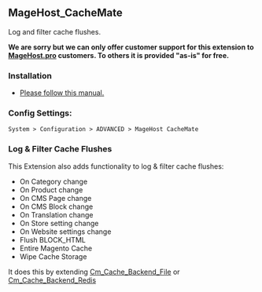 ## MageHost_CacheMate
Log and filter cache flushes.

**We are sorry but we can only offer customer support for this extension to [MageHost.pro](https://magehost.pro) customers. To others it is provided "as-is" for free.**

### Installation

* [Please follow this manual.](https://github.com/magehost/magehost_cachemate/blob/master/INSTALL.md)

### Config Settings:

`System > Configuration > ADVANCED > MageHost CacheMate`

### Log & Filter Cache Flushes
This Extension also adds functionality to log & filter cache flushes:

* On Category change
* On Product change
* On CMS Page change
* On CMS Block change
* On Translation change
* On Store setting change
* On Website settings change
* Flush BLOCK_HTML
* Entire Magento Cache
* Wipe Cache Storage

It does this by extending [Cm_Cache_Backend_File](https://github.com/colinmollenhour/Cm_Cache_Backend_File) or [Cm_Cache_Backend_Redis](https://github.com/colinmollenhour/Cm_Cache_Backend_Redis)
